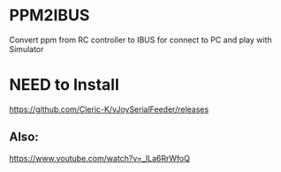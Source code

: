 # PPM2IBUS
Convert ppm from RC controller to IBUS for connect to PC and play with Simulator

# NEED to Install
https://github.com/Cleric-K/vJoySerialFeeder/releases

## Also:
https://www.youtube.com/watch?v=_lLa6RrWfoQ

